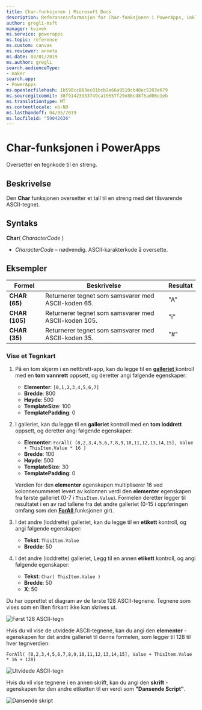 ```yaml
---
title: Char-funksjonen | Microsoft Docs
description: Referanseinformasjon for Char-funksjonen i PowerApps, inkludert syntaks og eksempler
author: gregli-msft
manager: kvivek
ms.service: powerapps
ms.topic: reference
ms.custom: canvas
ms.reviewer: anneta
ms.date: 03/01/2019
ms.author: gregli
search.audienceType:
- maker
search.app:
- PowerApps
ms.openlocfilehash: 1b598cc863ec01bcb2a66a9510cb48ec5203e679
ms.sourcegitcommit: 38f91423933749ca19557f29e86cd8f5ad06e1eb
ms.translationtype: MT
ms.contentlocale: nb-NO
ms.lasthandoff: 04/05/2019
ms.locfileid: "59042636"
---
```

# <a name="char-function-in-powerapps"></a>Char-funksjonen i PowerApps

Oversetter en tegnkode til en streng.

## <a name="description"></a>Beskrivelse

Den **Char** funksjonen oversetter et tall til en streng med det tilsvarende ASCII-tegnet.

## <a name="syntax"></a>Syntaks

**Char**( *CharacterCode* )

- *CharacterCode* – nødvendig. ASCII-karakterkode å oversette.

## <a name="examples"></a>Eksempler

| Formel | Beskrivelse | Resultat |
| --- | --- | --- |
| **CHAR (65)** |Returnerer tegnet som samsvarer med ASCII-koden 65. |"A" |
| **CHAR (105)** |Returnerer tegnet som samsvarer med ASCII-koden 105. |"i" |
| **CHAR (35)** |Returnerer tegnet som samsvarer med ASCII-koden 35. |"#" |

### <a name="display-a-character-map"></a>Vise et Tegnkart

1. På en tom skjerm i en nettbrett-app, kan du legge til en [ **galleriet** ](../controls/control-gallery.md) kontroll med en **tom vannrett** oppsett, og deretter angi følgende egenskaper:

    - **Elementer**: `[0,1,2,3,4,5,6,7]`
    - **Bredde**: 800
    - **Høyde**: 500
    - **TemplateSize**: 100
    - **TemplatePadding**: 0

1. I galleriet, kan du legge til en **galleriet** kontroll med en **tom loddrett** oppsett, og deretter angi følgende egenskaper:

    - **Elementer**: `ForAll( [0,2,3,4,5,6,7,8,9,10,11,12,13,14,15], Value + ThisItem.Value * 16 )`
    - **Bredde**: 100
    - **Høyde**: 500
    - **TemplateSize**: 30
    - **TemplatePadding**: 0

    Verdien for den **elementer** egenskapen multipliserer 16 ved kolonnenummeret levert av kolonnen verdi den **elementer** egenskapen fra første galleriet (0-7 i `ThisItem.Value`). Formelen deretter legger til resultatet i en av rad tallene fra det andre galleriet (0-15 i oppføringen omfang som den [ **ForAll** ](function-forall.md) funksjonen gir).

1. I det andre (loddrette) galleriet, kan du legge til en **etikett** kontroll, og angi følgende egenskaper:

    - **Tekst**: `ThisItem.Value`
    - **Bredde**: 50

1. I det andre (loddrette) galleriet, Legg til en annen **etikett** kontroll, og angi følgende egenskaper:

    - **Tekst**: `Char( ThisItem.Value )`
    - **Bredde**: 50
    - **X**: 50

Du har opprettet et diagram av de første 128 ASCII-tegnene. Tegnene som vises som en liten firkant ikke kan skrives ut.

![Først 128 ASCII-tegn](media/function-char/chart-lower.png)

Hvis du vil vise de utvidede ASCII-tegnene, kan du angi den **elementer** -egenskapen for det andre galleriet til denne formelen, som legger til 128 til hver tegnverdien:

`ForAll( [0,2,3,4,5,6,7,8,9,10,11,12,13,14,15], Value + ThisItem.Value * 16 + 128)`

![Utvidede ASCII-tegn](media/function-char/chart-higher.png)

Hvis du vil vise tegnene i en annen skrift, kan du angi den **skrift** -egenskapen for den andre etiketten til en verdi som **"Dansende Script"**.

![Dansende skript](media/function-char/chart-higher-dancing-script.png)
